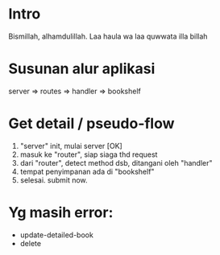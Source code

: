 # Intro
Bismillah, alhamdulillah.
Laa haula wa laa quwwata illa billah

# Susunan alur aplikasi
server => routes => handler => bookshelf

# Get detail / pseudo-flow
1. "server" init, mulai server [OK]
2. masuk ke "router", siap siaga thd request
3. dari "router", detect method dsb, ditangani oleh "handler"
4. tempat penyimpanan ada di "bookshelf"
5. selesai. submit now.

# Yg masih error:
- update-detailed-book
- delete
